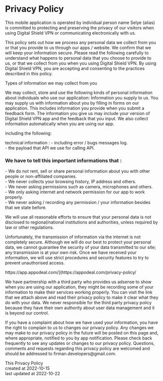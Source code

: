 
<h1>Privacy Policy</h1>

<p>
    This mobile application is operated by individual person name Selye (alias) is committed to protecting and preserving the privacy of our visitors when using Digital Shield VPN or communicating electronically with us.
</p>

<p>
    This policy sets out how we process any personal data we collect from you or that you provide to us through our apps / website. We confirm that we will keep your information secure. Please read the following carefully to understand what happens to personal data that you choose to provide to us, or that we collect from you when you using Digital Shield VPN. By using Digital Shield VPN, you are accepting and consenting to the practices described in this policy.
</p>

<p>
Types of information we may collect from you

We may collect, store and use the following kinds of personal information about individuals who use our application:
Information you supply to us. You may supply us with information about you by filling in forms on our application. This includes information you provide when you submit a feedback form. The information you give us may include your version of Digital Shield VPN app and the feedback that you input. We also collect information automatically when you are using our app.
</p>
<p>
including the following:
</p>
<p>
    technical information :
    - including error / bugs messages log. 
     <br>
    - the payload that API we use for calling API.
</p>
<h3>
We have to tell this important informations that :
</h3>
<p>
- We do not rent, sell or share personal information about you with other people or non-affiliated companies.
     <br>
- We never collects your browsing history, IP address and others.
     <br>
- We never asking permissions such as camera, microphones and others.
     <br>
- We only asking internet and network permission for our app to work properly.
     <br>
- We never asking / recording any permission / your information besides that we state before.
</p>
<p>
We will use all reasonable efforts to ensure that your personal data is not disclosed to regional/national institutions and authorities, unless required by law or other regulations.
</p>
<p>
Unfortunately, the transmission of information via the internet is not completely secure. Although we will do our best to protect your personal data, we cannot guarantee the security of your data transmitted to our site; any transmission is at your own risk. Once we have received your information, we will use strict procedures and security features to try to prevent unauthorised access.
</p>
<p>
https://app.appodeal.com/](https://appodeal.com/privacy-policy/
</p>
<p>
We have partnership with a third party who provides us adsense to show when you are using our application, they might be recording some of your information to make their services working properly. You can visit the link that we attach above and read their privacy policy to make it clear what they do with your data. We never responsible for the third party privacy policy because they have their own authority about user data management and it is beyond our control.
</p>
<p>
If you have a complaint about how we have used your information, you have the right to complain to us to changes our privacy policy.
Any changes we may make to our privacy policy in the future will be posted on this page and, where appropriate, notified to you by app notification. Please check back frequently to see any updates or changes to our privacy policy.
Questions, comments and requests regarding this privacy policy are welcomed and should be addressed to firman.developers@gmail.com.
</p>
<p>
   This Privacy Policy 
   <br>
   created at 2022-10-15
   <br>
   last updated at 2022-10-22 
</p>
